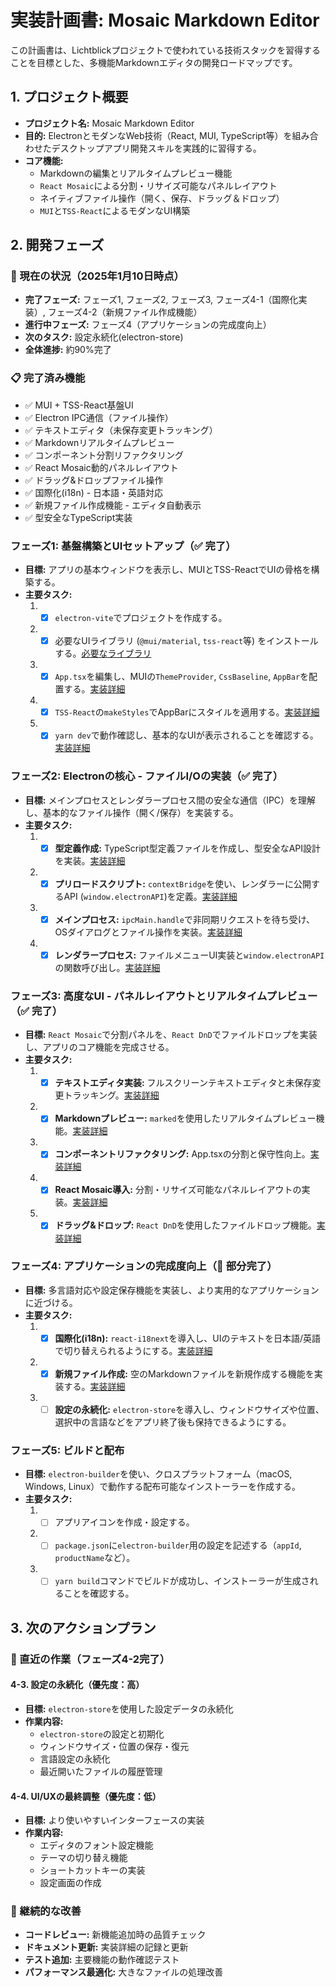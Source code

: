 # 実装計画書: Mosaic Markdown Editor

この計画書は、Lichtblickプロジェクトで使われている技術スタックを習得することを目標とした、多機能Markdownエディタの開発ロードマップです。

## 1. プロジェクト概要

- **プロジェクト名:** Mosaic Markdown Editor
- **目的:** ElectronとモダンなWeb技術（React, MUI, TypeScript等）を組み合わせたデスクトップアプリ開発スキルを実践的に習得する。
- **コア機能:**
    - Markdownの編集とリアルタイムプレビュー機能
    - `React Mosaic`による分割・リサイズ可能なパネルレイアウト
    - ネイティブファイル操作（開く、保存、ドラッグ＆ドロップ）
    - `MUI`と`TSS-React`によるモダンなUI構築
    
## 2. 開発フェーズ

### 🎯 現在の状況（2025年1月10日時点）
- **完了フェーズ:** フェーズ1, フェーズ2, フェーズ3, フェーズ4-1（国際化実装）, フェーズ4-2（新規ファイル作成機能）
- **進行中フェーズ:** フェーズ4（アプリケーションの完成度向上）
- **次のタスク:** 設定永続化(electron-store)
- **全体進捗:** 約90%完了

### 📋 完了済み機能
- ✅ MUI + TSS-React基盤UI
- ✅ Electron IPC通信（ファイル操作）
- ✅ テキストエディタ（未保存変更トラッキング）
- ✅ Markdownリアルタイムプレビュー
- ✅ コンポーネント分割リファクタリング
- ✅ React Mosaic動的パネルレイアウト
- ✅ ドラッグ&ドロップファイル操作
- ✅ 国際化(i18n) - 日本語・英語対応
- ✅ 新規ファイル作成機能 - エディタ自動表示
- ✅ 型安全なTypeScript実装

### フェーズ1: 基盤構築とUIセットアップ（✅ 完了）
- **目標:** アプリの基本ウィンドウを表示し、MUIとTSS-ReactでUIの骨格を構築する。
- **主要タスク:**
    1. - [x] `electron-vite`でプロジェクトを作成する。
    2. - [x] 必要なUIライブラリ (`@mui/material`, `tss-react`等) をインストールする。[必要なライブラリ](./phase1_libraries-install.md)
    3. - [x] `App.tsx`を編集し、MUIの`ThemeProvider`, `CssBaseline`, `AppBar`を配置する。[実装詳細](./phase1-2_mui-setup.md)
    4. - [x] `TSS-React`の`makeStyles`でAppBarにスタイルを適用する。[実装詳細](./phase1-2_mui-setup.md)
    5. - [x] `yarn dev`で動作確認し、基本的なUIが表示されることを確認する。[実装詳細](./phase1-2_mui-setup.md)

### フェーズ2: Electronの核心 - ファイルI/Oの実装（✅ 完了）
- **目標:** メインプロセスとレンダラープロセス間の安全な通信（IPC）を理解し、基本的なファイル操作（開く/保存）を実装する。
- **主要タスク:**
    1. - [x] **型定義作成:** TypeScript型定義ファイルを作成し、型安全なAPI設計を実装。[実装詳細](./phase2-1_type-definitions.md)
    2. - [x] **プリロードスクリプト:** `contextBridge`を使い、レンダラーに公開するAPI (`window.electronAPI`)を定義。[実装詳細](./phase2-2_preload-implementation.md)
    3. - [x] **メインプロセス:** `ipcMain.handle`で非同期リクエストを待ち受け、OSダイアログとファイル操作を実装。[実装詳細](./phase2-3_main-process-ipc.md)
    4. - [x] **レンダラープロセス:** ファイルメニューUI実装と`window.electronAPI`の関数呼び出し。[実装詳細](./phase3-1_file-menu-implementation.md)

### フェーズ3: 高度なUI - パネルレイアウトとリアルタイムプレビュー（✅ 完了）
- **目標:** `React Mosaic`で分割パネルを、`React DnD`でファイルドロップを実装し、アプリのコア機能を完成させる。
- **主要タスク:**
    1. - [x] **テキストエディタ実装:** フルスクリーンテキストエディタと未保存変更トラッキング。[実装詳細](./phase3-2_text-editor-implementation.md)
    2. - [x] **Markdownプレビュー:** `marked`を使用したリアルタイムプレビュー機能。[実装詳細](./phase3-3_markdown-preview-implementation.md)
    3. - [x] **コンポーネントリファクタリング:** App.tsxの分割と保守性向上。[実装詳細](./phase3-4_component-refactoring.md)
    4. - [x] **React Mosaic導入:** 分割・リサイズ可能なパネルレイアウトの実装。[実装詳細](./phase3-5_react-mosaic-implementation.md)
    5. - [x] **ドラッグ&ドロップ:** `React DnD`を使用したファイルドロップ機能。[実装詳細](./phase3-6_drag-drop-implementation.md)

### フェーズ4: アプリケーションの完成度向上（🚧 部分完了）
- **目標:** 多言語対応や設定保存機能を実装し、より実用的なアプリケーションに近づける。
- **主要タスク:**
    1. - [x] **国際化(i18n):** `react-i18next`を導入し、UIのテキストを日本語/英語で切り替えられるようにする。[実装詳細](./phase4-1_i18n-implementation.md)
    2. - [x] **新規ファイル作成:** 空のMarkdownファイルを新規作成する機能を実装する。[実装詳細](./phase4-2_new-file-creation.md)
    3. - [ ] **設定の永続化:** `electron-store`を導入し、ウィンドウサイズや位置、選択中の言語などをアプリ終了後も保持できるようにする。

### フェーズ5: ビルドと配布
- **目標:** `electron-builder`を使い、クロスプラットフォーム（macOS, Windows, Linux）で動作する配布可能なインストーラーを作成する。
- **主要タスク:**
    1. - [ ] アプリアイコンを作成・設定する。
    2. - [ ] `package.json`に`electron-builder`用の設定を記述する（`appId`, `productName`など）。
    3. - [ ] `yarn build`コマンドでビルドが成功し、インストーラーが生成されることを確認する。

## 3. 次のアクションプラン

### 🎯 直近の作業（フェーズ4-2完了）

#### 4-3. 設定の永続化（優先度：高）
- **目標:** `electron-store`を使用した設定データの永続化
- **作業内容:**
  - `electron-store`の設定と初期化
  - ウィンドウサイズ・位置の保存・復元
  - 言語設定の永続化
  - 最近開いたファイルの履歴管理

#### 4-4. UI/UXの最終調整（優先度：低）
- **目標:** より使いやすいインターフェースの実装
- **作業内容:**
  - エディタのフォント設定機能
  - テーマの切り替え機能
  - ショートカットキーの実装
  - 設定画面の作成

### 🔄 継続的な改善
- **コードレビュー:** 新機能追加時の品質チェック
- **ドキュメント更新:** 実装詳細の記録と更新
- **テスト追加:** 主要機能の動作確認テスト
- **パフォーマンス最適化:** 大きなファイルの処理改善